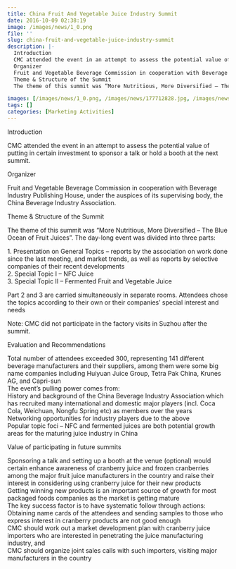 ```yaml
---
title: China Fruit And Vegetable Juice Industry Summit
date: 2016-10-09 02:38:19
image: /images/news/1_0.png
file: ''
slug: china-fruit-and-vegetable-juice-industry-summit
description: |-
  Introduction
  CMC attended the event in an attempt to assess the potential value of putting in certain investment to sponsor a talk or hold a booth at the next summit.
  Organizer
  Fruit and Vegetable Beverage Commission in cooperation with Beverage Industry Publishing House, under the auspices of its supervising body, the China Beverage Industry Association.
  Theme & Structure of the Summit
  The theme of this summit was “More Nutritious, More Diversified – The Blue Ocean of Fruit Juices”. The day-long event was divided into three parts:

images: [/images/news/1_0.png, /images/news/177712828.jpg, /images/news/822893905.jpg, /images/news/1543069096.jpg]
tags: []
categories: [Marketing Activities]
---
```

<p>Introduction</p>
<p>CMC attended the event in an attempt to assess the potential value of putting in certain investment to sponsor a talk or hold a booth at the next summit.</p>
<p>Organizer</p>
<p>Fruit and Vegetable Beverage Commission in cooperation with Beverage Industry Publishing House, under the auspices of its supervising body, the China Beverage Industry Association.</p>
<p>Theme & Structure of the Summit</p>
<p>The theme of this summit was “More Nutritious, More Diversified – The Blue Ocean of Fruit Juices”. The day-long event was divided into three parts: </p>
<p>1.	Presentation on General Topics – reports by the association on work done since the last meeting, and market trends, as well as reports by selective companies of their recent developments<br />
2.	Special Topic I – NFC Juice<br />
3.	Special Topic II – Fermented Fruit and Vegetable Juice </p>
<p>Part 2 and 3 are carried simultaneously in separate rooms. Attendees chose the topics according to their own or their companies’ special interest and needs</p>
<p>Note: CMC did not participate in the factory visits in Suzhou after the summit.</p>
<p>Evaluation and Recommendations</p>
<p>Total number of attendees exceeded 300, representing 141 different beverage manufacturers and their suppliers, among them were some big name companies including Huiyuan Juice Group, Tetra Pak China, Krunes AG, and Capri-sun<br />
The event’s pulling power comes from:<br />
History and background of the China Beverage Industry Association which has recruited many international and domestic major players (incl. Coca Cola, Weichuan, Nongfu Spring etc) as members over the years<br />
Networking opportunities for industry players due to the above<br />
Popular topic foci – NFC and fermented juices are both potential growth areas for the maturing juice industry in China</p>
<p>Value of participating in future summits</p>
<p>Sponsoring a talk and setting up a booth at the venue (optional) would certain enhance awareness of cranberry juice and frozen cranberries among the major fruit juice manufacturers in the country and raise their interest in considering using cranberry juice for their new products<br />
Getting winning new products is an important source of growth for most packaged foods companies as the market is getting mature<br />
The key success factor is to have systematic follow through actions:<br />
Obtaining name cards of the attendees and sending samples to those who express interest in cranberry products are not good enough<br />
CMC should work out a market development plan with cranberry juice importers who are interested in penetrating the juice manufacturing industry, and<br />
CMC should organize joint sales calls with such importers, visiting major manufacturers in the country</p>

